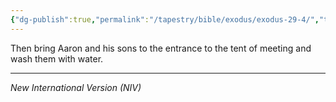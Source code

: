 ```yaml
---
{"dg-publish":true,"permalink":"/tapestry/bible/exodus/exodus-29-4/","title":"Exodus 29:4","tags":["bible-verse","bible-verse"],"dgHomeLink":true,"dgShowLocalGraph":true,"dgEnableSearch":true}
---
```


Then bring Aaron and his sons to the entrance to the tent of meeting and wash them with water.

---
*New International Version (NIV)*